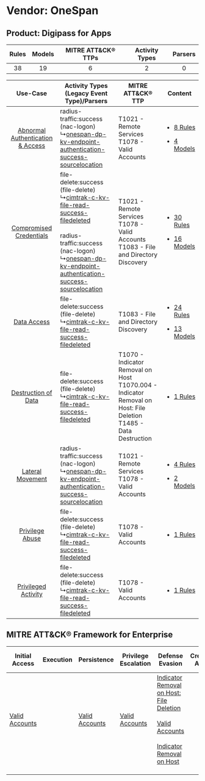 Vendor: OneSpan
===============
Product: Digipass for Apps
--------------------------
| Rules | Models | MITRE ATT&CK® TTPs | Activity Types | Parsers |
|:-----:|:------:|:------------------:|:--------------:|:-------:|
|  38   |   19   |         6          |       2        |    0    |

|    Use-Case    | Activity Types (Legacy Event Type)/Parsers    | MITRE ATT&CK® TTP    | Content    |
|:----:| ---- | ---- | ---- |
| [Abnormal Authentication & Access](../../../UseCases/uc_abnormal_authentication_&_access.md) |  radius-traffic:success (nac-logon)<br> ↳[onespan-dp-kv-endpoint-authentication-success-sourcelocation](Ps/pC_onespandpkvendpointauthenticationsuccesssourcelocation.md)<br>    | T1021 - Remote Services<br>T1078 - Valid Accounts<br>    | [<ul><li>8 Rules</li></ul><ul><li>4 Models</li></ul>](RM/r_m_onespan_digipass_for_apps_Abnormal_Authentication_&_Access.md) |
|          [Compromised Credentials](../../../UseCases/uc_compromised_credentials.md)          |  file-delete:success (file-delete)<br> ↳[cimtrak-c-kv-file-read-success-filedeleted](Ps/pC_cimtrakckvfilereadsuccessfiledeleted.md)<br><br> radius-traffic:success (nac-logon)<br> ↳[onespan-dp-kv-endpoint-authentication-success-sourcelocation](Ps/pC_onespandpkvendpointauthenticationsuccesssourcelocation.md)<br> | T1021 - Remote Services<br>T1078 - Valid Accounts<br>T1083 - File and Directory Discovery<br>    | [<ul><li>30 Rules</li></ul><ul><li>16 Models</li></ul>](RM/r_m_onespan_digipass_for_apps_Compromised_Credentials.md)        |
|    [Data Access](../../../UseCases/uc_data_access.md)    |  file-delete:success (file-delete)<br> ↳[cimtrak-c-kv-file-read-success-filedeleted](Ps/pC_cimtrakckvfilereadsuccessfiledeleted.md)<br>    | T1083 - File and Directory Discovery<br>    | [<ul><li>24 Rules</li></ul><ul><li>13 Models</li></ul>](RM/r_m_onespan_digipass_for_apps_Data_Access.md)    |
|    [Destruction of Data](../../../UseCases/uc_destruction_of_data.md)    |  file-delete:success (file-delete)<br> ↳[cimtrak-c-kv-file-read-success-filedeleted](Ps/pC_cimtrakckvfilereadsuccessfiledeleted.md)<br>    | T1070 - Indicator Removal on Host<br>T1070.004 - Indicator Removal on Host: File Deletion<br>T1485 - Data Destruction<br> | [<ul><li>1 Rules</li></ul>](RM/r_m_onespan_digipass_for_apps_Destruction_of_Data.md)    |
|    [Lateral Movement](../../../UseCases/uc_lateral_movement.md)    |  radius-traffic:success (nac-logon)<br> ↳[onespan-dp-kv-endpoint-authentication-success-sourcelocation](Ps/pC_onespandpkvendpointauthenticationsuccesssourcelocation.md)<br>    | T1021 - Remote Services<br>T1078 - Valid Accounts<br>    | [<ul><li>4 Rules</li></ul><ul><li>2 Models</li></ul>](RM/r_m_onespan_digipass_for_apps_Lateral_Movement.md)    |
|    [Privilege Abuse](../../../UseCases/uc_privilege_abuse.md)    |  file-delete:success (file-delete)<br> ↳[cimtrak-c-kv-file-read-success-filedeleted](Ps/pC_cimtrakckvfilereadsuccessfiledeleted.md)<br>    | T1078 - Valid Accounts<br>    | [<ul><li>1 Rules</li></ul>](RM/r_m_onespan_digipass_for_apps_Privilege_Abuse.md)    |
|    [Privileged Activity](../../../UseCases/uc_privileged_activity.md)    |  file-delete:success (file-delete)<br> ↳[cimtrak-c-kv-file-read-success-filedeleted](Ps/pC_cimtrakckvfilereadsuccessfiledeleted.md)<br>    | T1078 - Valid Accounts<br>    | [<ul><li>1 Rules</li></ul>](RM/r_m_onespan_digipass_for_apps_Privileged_Activity.md)    |

MITRE ATT&CK® Framework for Enterprise
--------------------------------------
| Initial Access                                                      | Execution | Persistence                                                         | Privilege Escalation                                                | Defense Evasion                                                                                                                                                                                                                                    | Credential Access | Discovery                                                                         | Lateral Movement                                                     | Collection | Command and Control | Exfiltration | Impact                                                                |
| ------------------------------------------------------------------- | --------- | ------------------------------------------------------------------- | ------------------------------------------------------------------- | -------------------------------------------------------------------------------------------------------------------------------------------------------------------------------------------------------------------------------------------------- | ----------------- | --------------------------------------------------------------------------------- | -------------------------------------------------------------------- | ---------- | ------------------- | ------------ | --------------------------------------------------------------------- |
| [Valid Accounts](https://attack.mitre.org/techniques/T1078)<br><br> |           | [Valid Accounts](https://attack.mitre.org/techniques/T1078)<br><br> | [Valid Accounts](https://attack.mitre.org/techniques/T1078)<br><br> | [Indicator Removal on Host: File Deletion](https://attack.mitre.org/techniques/T1070/004)<br><br>[Valid Accounts](https://attack.mitre.org/techniques/T1078)<br><br>[Indicator Removal on Host](https://attack.mitre.org/techniques/T1070)<br><br> |                   | [File and Directory Discovery](https://attack.mitre.org/techniques/T1083)<br><br> | [Remote Services](https://attack.mitre.org/techniques/T1021)<br><br> |            |                     |              | [Data Destruction](https://attack.mitre.org/techniques/T1485)<br><br> |